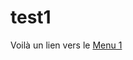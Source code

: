 test1
=====

Voilà un lien vers le [Menu 1](https://github.com/Lmedvedeff/test1/blob/master/menu1.md)
